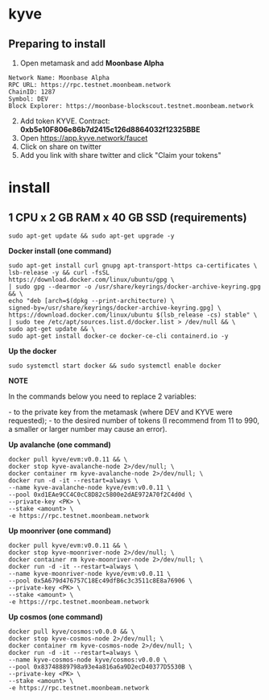 # kyve
## Preparing to install

1. Open metamask and add **Moonbase Alpha**
```
Network Name: Moonbase Alpha
RPC URL: https://rpc.testnet.moonbeam.network
ChainID: 1287
Symbol: DEV
Block Explorer: https://moonbase-blockscout.testnet.moonbeam.network
```

2. Add token KYVE. Contract: **0xb5e10F806e86b7d2415c126d8864032f12325BBE**
3. Open https://app.kyve.network/faucet
4. Click on share on twitter
5. Add you link with share twitter and click "Claim your tokens"

# install
## 1 CPU x 2 GB RAM x 40 GB SSD (requirements)
```
sudo apt-get update && sudo apt-get upgrade -y
```
**Docker install (one command)**
```
sudo apt-get install curl gnupg apt-transport-https ca-certificates \
lsb-release -y && curl -fsSL https://download.docker.com/linux/ubuntu/gpg \
| sudo gpg --dearmor -o /usr/share/keyrings/docker-archive-keyring.gpg && \
echo "deb [arch=$(dpkg --print-architecture) \
signed-by=/usr/share/keyrings/docker-archive-keyring.gpg] \
https://download.docker.com/linux/ubuntu $(lsb_release -cs) stable" \
| sudo tee /etc/apt/sources.list.d/docker.list > /dev/null && \
sudo apt-get update && \
sudo apt-get install docker-ce docker-ce-cli containerd.io -y
```
**Up the docker**
```
sudo systemctl start docker && sudo systemctl enable docker
```

**NOTE**

In the commands below you need to replace 2 variables:

<PK> - to the private key from the metamask (where DEV and KYVE were requested);
<amount> - to the desired number of tokens (I recommend from 11 to 990, a smaller or larger number may cause an error).

**Up avalanche (one command)**
  
```
docker pull kyve/evm:v0.0.11 && \
docker stop kyve-avalanche-node 2>/dev/null; \
docker container rm kyve-avalanche-node 2>/dev/null; \
docker run -d -it --restart=always \
--name kyve-avalanche-node kyve/evm:v0.0.11 \
--pool 0xd1EAe9CC4C0cC8D82c5800e2dAE972A70f2C4d0d \
--private-key <PK> \
--stake <amount> \
-e https://rpc.testnet.moonbeam.network
```
**Up moonriver (one command)**
```
docker pull kyve/evm:v0.0.11 && \
docker stop kyve-moonriver-node 2>/dev/null; \
docker container rm kyve-moonriver-node 2>/dev/null; \
docker run -d -it --restart=always \
--name kyve-moonriver-node kyve/evm:v0.0.11 \
--pool 0x5A679d476757C18Ec49dfB6c3c3511c8E8a76906 \
--private-key <PK> \
--stake <amount> \
-e https://rpc.testnet.moonbeam.network
```
**Up cosmos (one command)**
```
docker pull kyve/cosmos:v0.0.0 && \
docker stop kyve-cosmos-node 2>/dev/null; \
docker container rm kyve-cosmos-node 2>/dev/null; \
docker run -d -it --restart=always \
--name kyve-cosmos-node kyve/cosmos:v0.0.0 \
--pool 0x83748889798a93e4a816a6a9D2ecD40377D5530B \
--private-key <PK> \
--stake <amount> \
-e https://rpc.testnet.moonbeam.network
```
























